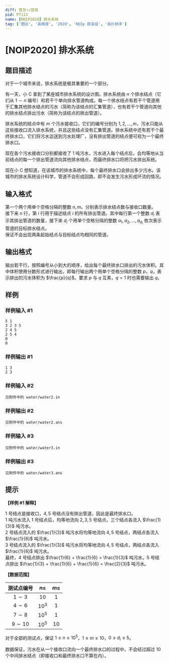 ```yaml
---
diff: 普及+/提高
pid: P7113
name: [NOIP2020] 排水系统
tag: ['图论', '高精度', '2020', 'NOIp 提高组', '拓扑排序']
---
```

# [NOIP2020] 排水系统
## 题目描述

对于一个城市来说，排水系统是极其重要的一个部分。

有一天，小 C 拿到了某座城市排水系统的设计图。排水系统由 $n$ 个排水结点（它们从 $1 \sim n$ 编号）和若干个单向排水管道构成。每一个排水结点有若干个管道用于汇集其他排水结点的污水（简称为该结点的汇集管道），也有若干个管道向其他的排水结点排出污水（简称为该结点的排出管道）。

排水系统的结点中有 $m$ 个污水接收口，它们的编号分别为 $1, 2, \ldots , m$，污水只能从这些接收口流入排水系统，并且这些结点没有汇集管道。排水系统中还有若干个最终排水口，它们将污水运送到污水处理厂，没有排出管道的结点便可视为一个最终排水口。

现在各个污水接收口分别都接收了 $1$ 吨污水，污水进入每个结点后，会均等地从当前结点的每一个排出管道流向其他排水结点，而最终排水口将把污水排出系统。

现在小 C 想知道，在该城市的排水系统中，每个最终排水口会排出多少污水。该城市的排水系统设计科学，管道不会形成回路，即不会发生污水形成环流的情况。
## 输入格式

第一个两个用单个空格分隔的整数 $n, m$。分别表示排水结点数与接收口数量。  
接下来 $n$ 行，第 $i$ 行用于描述结点 $i$ 的所有排出管道。其中每行第一个整数 $d_i$ 表示其排出管道的数量，接下来 $d_i$ 个用单个空格分隔的整数 $a_1, a_2, \ldots , a_{d_i}$ 依次表示管道的目标排水结点。  
保证不会出现两条起始结点与目标结点均相同的管道。
## 输出格式

输出若干行，按照编号从小到大的顺序，给出每个最终排水口排出的污水体积。其中体积使用分数形式进行输出，即每行输出两个用单个空格分隔的整数 $p$，$q$，表示排出的污水体积为 $\frac{p}{q}$。要求 $p$ 与 $q$ 互素，$q = 1$ 时也需要输出 $q$。
## 样例

### 样例输入 #1
```
5 1
3 2 3 5
2 4 5
2 5 4
0
0

```
### 样例输出 #1
```
1 3
2 3

```
### 样例输入 #2
```
见附件中的 water/water2.in
```
### 样例输出 #2
```
见附件中的 water/water2.ans
```
### 样例输入 #3
```
见附件中的 water/water3.in
```
### 样例输出 #3
```
见附件中的 water/water3.ans
```
## 提示

**【样例 #1 解释】**

$1$ 号结点是接收口，$4, 5$ 号结点没有排出管道，因此是最终排水口。  
$1$ 吨污水流入 $1$ 号结点后，均等地流向 $2, 3, 5$ 号结点，三个结点各流入 $\frac{1}{3}$ 吨污水。  
$2$ 号结点流入的 $\frac{1}{3}$ 吨污水将均等地流向 $4, 5$ 号结点，两结点各流入 $\frac{1}{6}$ 吨污水。  
$3$ 号结点流入的 $\frac{1}{3}$ 吨污水将均等地流向 $4, 5$ 号结点，两结点各流入 $\frac{1}{6}$ 吨污水。  
最终，$4$ 号结点排出 $\frac{1}{6} + \frac{1}{6} = \frac{1}{3}$ 吨污水，$5$ 号结点排出 $\frac{1}{3} + \frac{1}{6} + \frac{1}{6} = \frac{2}{3}$ 吨污水。

**【数据范围】**

| 测试点编号 | $n \le$ | $m \le$ |
|:-:|:-:|:-:|
| $1 \sim 3$ | $10$ | $1$ |
| $4 \sim 6$ | ${10}^3$ | $1$ |
| $7 \sim 8$ | ${10}^5$ | $1$ |
| $9 \sim 10$ | ${10}^5$ | $10$ |

对于全部的测试点，保证 $1 \le n \le {10}^5$，$1 \le m \le 10$，$0 \le d_i \le 5$。

数据保证，污水在从一个接收口流向一个最终排水口的过程中，不会经过超过 $10$ 个中间排水结点（即接收口和最终排水口不算在内）。
